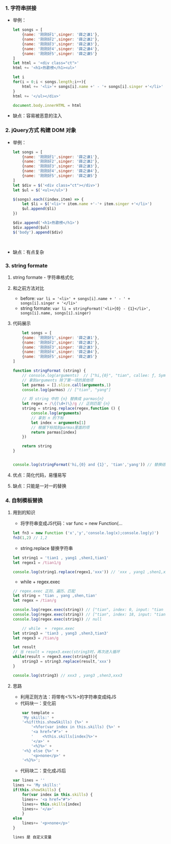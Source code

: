### 1. 字符串拼接

- 举例：

    ```javascript
    let songs = [
        {name: '刚刚好1',singer: '薛之谦1'},
        {name: '刚刚好2',singer: '薛之谦2'},
        {name: '刚刚好3',singer: '薛之谦3'},
        {name: '刚刚好4',singer: '薛之谦4'},
        {name: '刚刚好5',singer: '薛之谦5'}
    ]
    let html = '<div class="ct">'
    html += '<h1>热歌榜</h1><ul>'

    let i
    for(i = 0;i < songs.length;i++){
        html += '<li>'+ songs[i].name +' - '+ songs[i].singer +'</li>'
    }
    html += '</ul></div>'

    document.body.innerHTML = html
    ```
- 缺点：容易被恶意的注入

### 2. jQuery方式 构建 DOM 对象
- 举例：

    ```javascript
    let songs = [
        {name: '刚刚好1',singer: '薛之谦1'},
        {name: '刚刚好2',singer: '薛之谦2'},
        {name: '刚刚好3',singer: '薛之谦3'},
        {name: '刚刚好4',singer: '薛之谦4'},
        {name: '刚刚好5',singer: '薛之谦5'}
    ]
    let $div = $('<div class="ct"></div>')
    let $ul = $('<ul></ul>')

    $(songs).each((index,item) => {
        let $li = $('<li>'+ item.name +'-'+ item.singer +'</li>')
        $ul.append($li)
    })

    $div.append('<h1>热歌榜</h1>')
    $div.append($ul)
    $('body').append($div)

       
    ```
    
- 缺点：有点复杂

### 3. string formate
1. string formate - 字符串格式化
2. 和之前方法对比
    - before: `var li = '<li>' + songs[i].name + ' - ' + songs[i].singer + '</li>'`
    - string formate: `var li = stringFormat('<li>{0} - {1}</li>', songs[i].name, songs[i].singer)`
3. 代码展示

    ```javascript
        let songs = [
        {name: '刚刚好1',singer: '薛之谦1'},
        {name: '刚刚好2',singer: '薛之谦2'},
        {name: '刚刚好3',singer: '薛之谦3'},
        {name: '刚刚好4',singer: '薛之谦4'},
        {name: '刚刚好5',singer: '薛之谦5'}
    ]

    function stringFormat (string) {
        // console.log(arguments)  // ["hi,{0}", "tian", callee: ƒ, Symbol(Symbol.iterator): ƒ]
        // 拿到arguments 除了第一项的其他项
        let parmas = [].slice.call(arguments,1)
        console.log(parmas) // ["tian", "yang"]

        // 将 string 中的 {n} 替换成 parmas{n}
        let regex = /\{(\d+)\}/g // 正则匹配 {n}
        string = string.replace(regex,function () {
            console.log(arguments)
            // 拿到 n 的下标
            let index = arguments[1]
            // 根据下标找到parmas里面的项
            return parmas[index]
        })

        return string
    }


    console.log(stringFormat('hi,{0} and {1}', 'tian','yang')) // 替换结果：hi,tian and yang
    ```
4. 优点：简化代码，易懂易写
5. 缺点：只能是一对一的替换

### 4. 自制模板替换
1. 用到的知识
    - 将字符串变成JS代码：var func = new Function(...
    
    ```javascript
    let fn3 = new Function ('x','y','console.log(x);console.log(y)')
    fn3(1,2) // 1,2
    ```
    - string.replace 替换字符串
    
    ```javascript
    let string1 = 'tian1 , yang1 ,shen1,tian1'
    let regex1 = /tian1/g

    console.log(string1.replace(regex1,'xxx')) // 'xxx , yang1 ,shen1,xxx'
    ```
    
    -  while  +  regex.exec
    
    ```javascript
    // regex.exec 正则、遍历、匹配
    let string = 'tian , yang ,shen,tian'
    let regex = /tian/g

    console.log(regex.exec(string)) // ["tian", index: 0, input: "tian , yang ,shen,tian"]
    console.log(regex.exec(string)) // ["tian", index: 18, input: "tian , yang ,shen,tian"]
    console.log(regex.exec(string)) // null
    
        // while  +  regex.exec
    let string3 = 'tian3 , yang3 ,shen3,tian3'
    let regex3 = /tian/g

    let result
    // 当 result = regex3.exec(string3时，再次进入循环
    while(result = regex3.exec(string3)){
        string3 = string3.replace(result,'xxx')
    }

    console.log(string3) // xxx3 , yang3 ,shen3,xxx3

    ```
2. 思路
    - 利用正则方法：将带有<%%>的字符串变成纯JS
    - 代码块一：变化前
    
    ```javascript
        var template =
        'My skills:' +
        '<%if(this.showSkills) {%>' +
            '<%for(var index in this.skills) {%>' +
            '<a href="#">' +
            '    <%this.skills[index]%>'+
            '</a>' +
            '<%}%>' +
        '<%} else {%>' +
            '<p>none</p>' +
        '<%}%>';
    ```
    - 代码块二：变化成JS后
    
    ```javascript
    var lines = ''
    lines += 'My skills:'
    if(this.showSkills) {
        for(var index in this.skills) {
        lines+= '<a href="#">'
        lines+= this.skills[index]
        lines+= '</a>'
        }
    else
        lines+= '<p>none</p>'
    }

    lines 是 自定义变量
    ```


